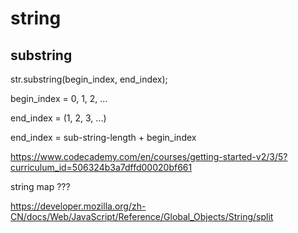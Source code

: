 # string



## substring


str.substring(begin_index, end_index);


begin_index = 0, 1, 2, ...

end_index = (1, 2, 3, ...)

end_index = sub-string-length + begin_index 




https://www.codecademy.com/en/courses/getting-started-v2/3/5?curriculum_id=506324b3a7dffd00020bf661





string map ???



https://developer.mozilla.org/zh-CN/docs/Web/JavaScript/Reference/Global_Objects/String/split

















